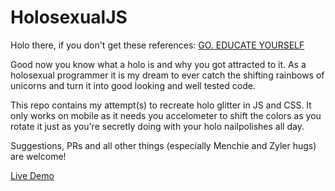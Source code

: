 # HolosexualJS
Holo there, if you don't get these references: [GO. EDUCATE YOURSELF](https://www.youtube.com/watch?v=KxUnwCziDso)

Good now you know what a holo is and why you got attracted to it. As a holosexual programmer it is my dream to ever catch 
the shifting rainbows of unicorns and turn it into good looking and well tested code.

This repo contains my attempt(s) to recreate holo glitter in JS and CSS. It only works on mobile as it needs you accelometer to shift the colors as you rotate it just as you're secretly doing with your holo nailpolishes all day.

Suggestions, PRs and all other things (especially Menchie and Zyler hugs) are welcome!


[Live Demo](http://holo.eyskens.me/example.html)
